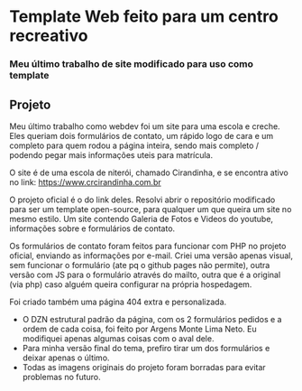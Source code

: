 # Template Web feito para um centro recreativo 
### Meu último trabalho de site modificado para uso como template

## Projeto
Meu último trabalho como webdev foi um site para uma escola e creche. Eles queriam dois formulários de contato, um rápido logo de cara e um completo para quem rodou a página inteira, sendo mais completo / podendo pegar mais informações uteis para matrícula.

O site é de uma escola de niterói, chamado Cirandinha, e se encontra ativo no link: https://www.crcirandinha.com.br 

O projeto oficial é o do link deles. Resolvi abrir o repositório modificado para ser um template open-source, para qualquer um que queira um site no mesmo estilo. Um site contendo Galeria de Fotos e Videos do youtube, informações sobre e formulários de contato.

Os formulários de contato foram feitos para funcionar com PHP no projeto oficial, enviando as informações por e-mail. Criei uma versão apenas visual, sem funcionar o formulário (ate pq o github pages não permite), outra versão com JS para o formulário através do mailto, outra que é a original (via php) caso alguém queira configurar na própria hospedagem.

Foi criado também uma página 404 extra e personalizada.

 - O DZN estrutural padrão da página, com os 2 formulários pedidos e a ordem de cada coisa, foi feito por Argens Monte Lima Neto. Eu modifiquei apenas algumas coisas com o aval dele.
 - Para minha versão final do tema, prefiro tirar um dos formulários e deixar apenas o último.
 - Todas as imagens originais do projeto foram borradas para evitar problemas no futuro.

